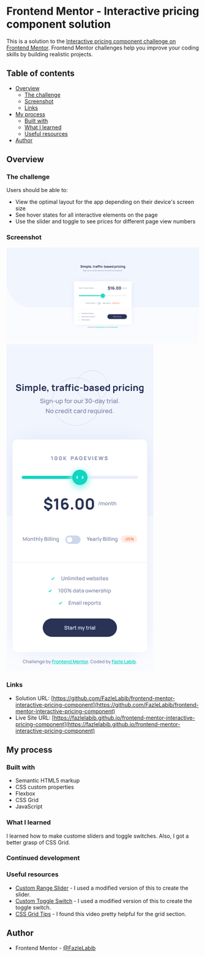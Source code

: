 # Frontend Mentor - Interactive pricing component solution

This is a solution to the [Interactive pricing component challenge on Frontend Mentor](https://www.frontendmentor.io/challenges/interactive-pricing-component-t0m8PIyY8). Frontend Mentor challenges help you improve your coding skills by building realistic projects. 

## Table of contents

- [Overview](#overview)
  - [The challenge](#the-challenge)
  - [Screenshot](#screenshot)
  - [Links](#links)
- [My process](#my-process)
  - [Built with](#built-with)
  - [What I learned](#what-i-learned)
  - [Useful resources](#useful-resources)
- [Author](#author)

## Overview

### The challenge

Users should be able to:

- View the optimal layout for the app depending on their device's screen size
- See hover states for all interactive elements on the page
- Use the slider and toggle to see prices for different page view numbers

### Screenshot

![](./screenshots/desktop-screenshot.png)
![](./screenshots/mobile-screenshot.png)

### Links

- Solution URL: [https://github.com/FazleLabib/frontend-mentor-interactive-pricing-component](https://github.com/FazleLabib/frontend-mentor-interactive-pricing-component)
- Live Site URL: [https://fazlelabib.github.io/frontend-mentor-interactive-pricing-component](https://fazlelabib.github.io/frontend-mentor-interactive-pricing-component)

## My process

### Built with

- Semantic HTML5 markup
- CSS custom properties
- Flexbox
- CSS Grid
- JavaScript

### What I learned

I learned how to make custome sliders and toggle switches. Also, I got a better grasp of CSS Grid.

<!-- ```html
<h1>Some HTML code I'm proud of</h1>
```
```css
.proud-of-this-css {
  color: papayawhip;
}
```
```js
const proudOfThisFunc = () => {
  console.log('🎉')
}
``` -->

### Continued development

### Useful resources

- [Custom Range Slider](https://www.smashingmagazine.com/2021/12/create-custom-range-input-consistent-browsers/) - I used a modified version of this to create the slider.
- [Custom Toggle Switch](https://www.w3schools.com/howto/howto_css_switch.asp) - I used a modified version of this to create the toggle switch.
- [CSS Grid Tips](https://www.youtube.com/watch?v=rg7Fvvl3taU&t=1178s) - I found this video pretty helpful for the grid section.

## Author

- Frontend Mentor - [@FazleLabib](https://www.frontendmentor.io/profile/FazleLabib)
